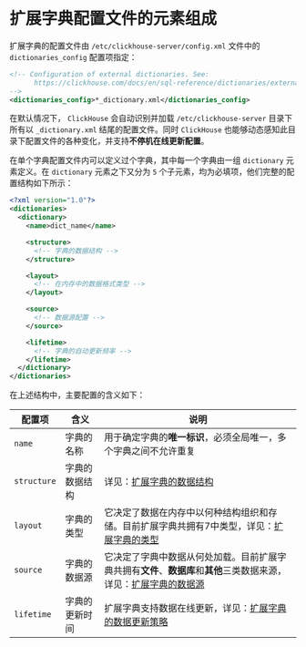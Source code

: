 # 扩展字典配置文件的元素组成

扩展字典的配置文件由 `/etc/clickhouse-server/config.xml` 文件中的 `dictionaries_config` 配置项指定：

```xml
<!-- Configuration of external dictionaries. See:
      https://clickhouse.com/docs/en/sql-reference/dictionaries/external-dictionaries/external-dicts
-->
<dictionaries_config>*_dictionary.xml</dictionaries_config>
```

在默认情况下， `ClickHouse` 会自动识别并加载 `/etc/clickhouse-server` 目录下所有以 `_dictionary.xml` 结尾的配置文件。同时 `ClickHouse` 也能够动态感知此目录下配置文件的各种变化，并支持**不停机在线更新配置**。

在单个字典配置文件内可以定义过个字典，其中每一个字典由一组 `dictionary` 元素定义。在 `dictionary` 元素之下又分为 `5` 个子元素，均为必填项，他们完整的配置结构如下所示：

```xml
<?xml version="1.0"?>
<dictionaries>
  <dictionary>
    <name>dict_name</name>

    <structure>
      <!-- 字典的数据结构 -->
    </structure>

    <layout>
      <!-- 在内存中的数据格式类型 -->
    </layout>

    <source>
      <!-- 数据源配置 -->
    </source>

    <lifetime>
      <!-- 字典的自动更新频率 -->
    </lifetime>
  </dictionary>
</dictionaries>
```

在上述结构中，主要配置的含义如下：

|配置项|含义|说明|
|-----|-----|-----|
| `name` |字典的名称|用于确定字典的**唯一标识**，必须全局唯一，多个字典之间不允许重复|
| `structure` |字典的数据结构|详见：[扩展字典的数据结构](../扩展字典的数据结构/README.md)|
| `layout` |字典的类型|它决定了数据在内存中以何种结构组织和存储。目前扩展字典共拥有7中类型，详见：[扩展字典的类型](../扩展字典的类型/README.md)|
| `source` |字典的数据源|它决定了字典中数据从何处加载。目前扩展字典共拥有**文件**、**数据库**和**其他**三类数据来源，详见：[扩展字典的数据源](../扩展字典的数据源/README.md)|
| `lifetime` |字典的更新时间|扩展字典支持数据在线更新，详见：[扩展字典的数据更新策略](../扩展字典的数据更新策略/README.md)
